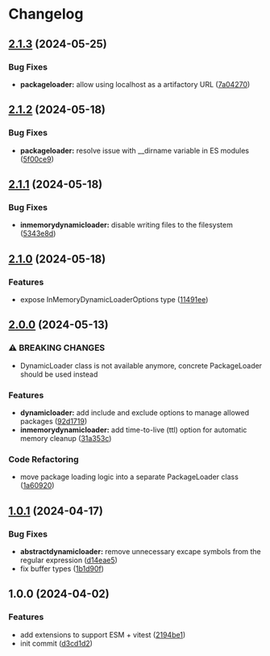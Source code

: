 # Changelog

## [2.1.3](https://github.com/npdmjs/core/compare/v2.1.2...v2.1.3) (2024-05-25)


### Bug Fixes

* **packageloader:** allow using localhost as a artifactory URL ([7a04270](https://github.com/npdmjs/core/commit/7a04270747f043c6c9c9a5170582b1cd2b203140))

## [2.1.2](https://github.com/npdmjs/core/compare/v2.1.1...v2.1.2) (2024-05-18)


### Bug Fixes

* **packageloader:** resolve issue with __dirname variable in ES modules ([5f00ce9](https://github.com/npdmjs/core/commit/5f00ce9179c41e50fb79ae28f6b00530f197401a))

## [2.1.1](https://github.com/npdmjs/core/compare/v2.1.0...v2.1.1) (2024-05-18)


### Bug Fixes

* **inmemorydynamicloader:** disable writing files to the filesystem ([5343e8d](https://github.com/npdmjs/core/commit/5343e8deabdc7f34390f3315de34e6c26c4b2702))

## [2.1.0](https://github.com/npdmjs/core/compare/v2.0.0...v2.1.0) (2024-05-18)


### Features

* expose InMemoryDynamicLoaderOptions type ([11491ee](https://github.com/npdmjs/core/commit/11491eefd8db0f5421f5ae2d35debdbaa2f4955b))

## [2.0.0](https://github.com/npdmjs/core/compare/v1.0.1...v2.0.0) (2024-05-13)


### ⚠ BREAKING CHANGES

* DynamicLoader class is not available anymore, concrete PackageLoader should be used instead

### Features

* **dynamicloader:** add include and exclude options to manage allowed packages ([92d1719](https://github.com/npdmjs/core/commit/92d17194b60865db74c4414ebdb3ecf3806d3057))
* **inmemorydynamicloader:** add time-to-live (ttl) option for automatic memory cleanup ([31a353c](https://github.com/npdmjs/core/commit/31a353c0ea639b7e9f0bfe742dcfe591f9782851))


### Code Refactoring

* move package loading logic into a separate PackageLoader class ([1a60920](https://github.com/npdmjs/core/commit/1a6092069b9cf5959973fa158e8d4120ae05b964))

## [1.0.1](https://github.com/npdmjs/core/compare/v1.0.0...v1.0.1) (2024-04-17)


### Bug Fixes

* **abstractdynamicloader:** remove unnecessary excape symbols from the regular expression ([d14eae5](https://github.com/npdmjs/core/commit/d14eae5b371d917bd0fdf6d7d023a1cc2e2ae9cd))
* fix buffer types ([1b1d90f](https://github.com/npdmjs/core/commit/1b1d90f436305e60eec9d8adaab6d4231600b535))

## 1.0.0 (2024-04-02)


### Features

* add extensions to support ESM + vitest ([2194be1](https://github.com/npdmjs/core/commit/2194be143e9ff2769cea6c991dca5ab528b4926b))
* init commit ([d3cd1d2](https://github.com/npdmjs/core/commit/d3cd1d21da2732811e67c0280895865e597120cf))
